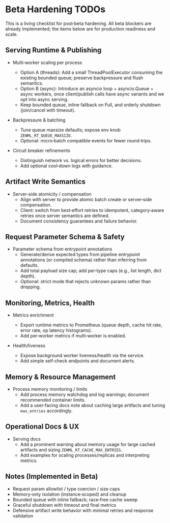 # Beta Hardening TODOs

This is a living checklist for post‑beta hardening. All beta blockers are already implemented; the items below are for production readiness and scale.

## Serving Runtime & Publishing

- Multi‑worker scaling per process
  - Option A (threads): Add a small ThreadPoolExecutor consuming the existing bounded queue; preserve backpressure and flush semantics.
  - Option B (async): Introduce an asyncio loop + asyncio.Queue + async workers, once client/publish calls have async variants and we opt into async serving.
  - Keep bounded queue, inline fallback on Full, and orderly shutdown (join/cancel with timeout).

- Backpressure & batching
  - Tune queue maxsize defaults; expose env knob `ZENML_RT_QUEUE_MAXSIZE`.
  - Optional: micro‑batch compatible events for fewer round‑trips.

- Circuit breaker refinements
  - Distinguish network vs. logical errors for better decisions.
  - Add optional cool‑down logs with guidance.

## Artifact Write Semantics

- Server‑side atomicity / compensation
  - Align with server to provide atomic batch create or server‑side compensation.
  - Client: switch from best‑effort retries to idempotent, category‑aware retries once server semantics are defined.
  - Document consistency guarantees and failure behavior.

## Request Parameter Schema & Safety

- Parameter schema from entrypoint annotations
  - Generate/derive expected types from pipeline entrypoint annotations (or compiled schema) rather than inferring from defaults.
  - Add total payload size cap; add per‑type caps (e.g., list length, dict depth).
  - Optional: strict mode that rejects unknown params rather than dropping.

## Monitoring, Metrics, Health

- Metrics enrichment
  - Export runtime metrics to Prometheus (queue depth, cache hit rate, error rate, op latency histograms).
  - Add per‑worker metrics if multi‑worker is enabled.

- Health/liveness
  - Expose background worker liveness/health via the service.
  - Add simple self‑check endpoints and document alerts.

## Memory & Resource Management

- Process memory monitoring / limits
  - Add process memory watchdog and log warnings; document recommended container limits.
  - Add a user‑facing docs note about caching large artifacts and tuning `max_entries` accordingly.

## Operational Docs & UX

- Serving docs
  - Add a prominent warning about memory usage for large cached artifacts and sizing `ZENML_RT_CACHE_MAX_ENTRIES`.
  - Add examples for scaling processes/replicas and interpreting metrics.

## Notes (Implemented in Beta)

- Request param allowlist / type coercion / size caps
- Memory‑only isolation (instance‑scoped) and cleanup
- Bounded queue with inline fallback; race‑free cache sweep
- Graceful shutdown with timeout and final metrics
- Defensive artifact write behavior with minimal retries and response validation
